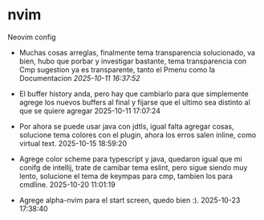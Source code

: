 # nvim
Neovim config

- Muchas cosas arreglas, finalmente tema transparencia solucionado, va bien, hubo que porbar y investigar bastante, tema transparencia con Cmp sugestion ya es transparente, tanto el Pmenu como la Documentacion *2025-10-11 16:37:52*
- El buffer history anda, pero hay que cambiarlo para que simplemente agrege los nuevos buffers al final y fijarse que el ultimo sea distinto al que se quiere agregar 2025-10-11 17:07:24

- Por ahora se puede usar java con jdtls, igual falta agregar cosas, solucione tema colores con el plugin, ahora los erros salen inline, como virtual text. 2025-10-15 18:59:20
- Agrege color scheme para typescript y java, quedaron igual que mi conifg de intellij, trate de camibar tema eslint, pero sigue siendo muy lento, solucione el tema de keympas para cmp, tambien los para cmdline. 2025-10-20 11:01:19

- Agrege alpha-nvim para el start screen, quedo bien :). 2025-10-23 17:38:40

